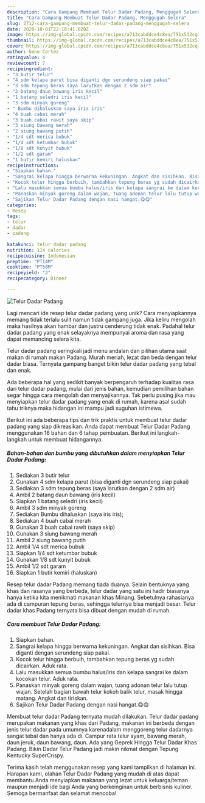 ```yaml
---
description: "Cara Gampang Membuat Telur Dadar Padang, Menggugah Selera"
title: "Cara Gampang Membuat Telur Dadar Padang, Menggugah Selera"
slug: 2712-cara-gampang-membuat-telur-dadar-padang-menggugah-selera
date: 2020-10-01T22:18:41.020Z
image: https://img-global.cpcdn.com/recipes/a713cabddce4c8ea/751x532cq70/telur-dadar-padang-foto-resep-utama.jpg
thumbnail: https://img-global.cpcdn.com/recipes/a713cabddce4c8ea/751x532cq70/telur-dadar-padang-foto-resep-utama.jpg
cover: https://img-global.cpcdn.com/recipes/a713cabddce4c8ea/751x532cq70/telur-dadar-padang-foto-resep-utama.jpg
author: Gene Cortez
ratingvalue: 4
reviewcount: 7
recipeingredient:
- "3 butir telur"
- "4 sdm kelapa parut bisa diganti dgn serundeng siap pakai"
- "3 sdm tepung beras saya larutkan dengan 2 sdm air"
- "2 batang daun bawang iris kecil"
- "1 batang seledri iris kecil"
- "3 sdm minyak goreng"
- " Bumbu dihaluskan saya iris iris"
- "4 buah cabai merah"
- "3 buah cabai rawit saya skip"
- "3 siung bawang merah"
- "2 siung bawang putih"
- "1/4 sdt merica bubuk"
- "1/4 sdt ketumbar bubuk"
- "1/8 sdt kunyit bubuk"
- "1/2 sdt garam"
- "1 butir kemiri haluskan"
recipeinstructions:
- "Siapkan bahan."
- "Sangrai kelapa hingga berwarna kekuningan. Angkat dan sisihkan. Bisa diganti dengan serundeng siap pakai."
- "Kocok telur hingga berbuih, tambahkan tepung beras yg sudah dicairkan. Aduk rata."
- "Lalu masukkan semua bumbu halus/iris dan kelapa sangrai ke dalam kocokan telur. Aduk rata."
- "Panaskan minyak goreng dalam wajan, tuang adonan telur lalu tutup wajan. Setelah bagian bawah telur kokoh balik telur, masak hingga matang. Angkat dan tiriskan."
- "Sajikan Telur Dadar Padang dengan nasi hangat.😋😋"
categories:
- Resep
tags:
- telur
- dadar
- padang

katakunci: telur dadar padang 
nutrition: 114 calories
recipecuisine: Indonesian
preptime: "PT14M"
cooktime: "PT58M"
recipeyield: "2"
recipecategory: Dinner

---
```



![Telur Dadar Padang](https://img-global.cpcdn.com/recipes/a713cabddce4c8ea/751x532cq70/telur-dadar-padang-foto-resep-utama.jpg)

Lagi mencari ide resep telur dadar padang yang unik? Cara menyiapkannya memang tidak terlalu sulit namun tidak gampang juga. Jika keliru mengolah maka hasilnya akan hambar dan justru cenderung tidak enak. Padahal telur dadar padang yang enak selayaknya mempunyai aroma dan rasa yang dapat memancing selera kita.

Telur dadar padang seringkali jadi menu andalan dan pilihan utama saat makan di rumah makan Padang. Murah meriah, lezat dan beda dengan telur dadar biasa. Ternyata gampang banget bikin telur dadar padang yang tebal dan enak.

Ada beberapa hal yang sedikit banyak berpengaruh terhadap kualitas rasa dari telur dadar padang, mulai dari jenis bahan, kemudian pemilihan bahan segar hingga cara mengolah dan menyajikannya. Tak perlu pusing jika mau menyiapkan telur dadar padang yang enak di rumah, karena asal sudah tahu triknya maka hidangan ini mampu jadi suguhan istimewa.


Berikut ini ada beberapa tips dan trik praktis untuk membuat telur dadar padang yang siap dikreasikan. Anda dapat membuat Telur Dadar Padang menggunakan 16 bahan dan 6 tahap pembuatan. Berikut ini langkah-langkah untuk membuat hidangannya.

<!--inarticleads1-->

##### Bahan-bahan dan bumbu yang dibutuhkan dalam menyiapkan Telur Dadar Padang:

1. Sediakan 3 butir telur
1. Gunakan 4 sdm kelapa parut (bisa diganti dgn serundeng siap pakai)
1. Sediakan 3 sdm tepung beras (saya larutkan dengan 2 sdm air)
1. Ambil 2 batang daun bawang (iris kecil)
1. Siapkan 1 batang seledri (iris kecil)
1. Ambil 3 sdm minyak goreng
1. Sediakan  Bumbu dihaluskan (saya iris iris);
1. Sediakan 4 buah cabai merah
1. Gunakan 3 buah cabai rawit (saya skip)
1. Gunakan 3 siung bawang merah
1. Ambil 2 siung bawang putih
1. Ambil 1/4 sdt merica bubuk
1. Siapkan 1/4 sdt ketumbar bubuk
1. Gunakan 1/8 sdt kunyit bubuk
1. Ambil 1/2 sdt garam
1. Siapkan 1 butir kemiri (haluskan)


Resep telur dadar Padang memang tiada duanya. Selain bentuknya yang khas dan rasanya yang berbeda, telur dadar yang satu ini hadir biasanya hanya ketika kita menikmati makanan khas Minang. Sebetulnya rahasianya ada di campuran tepung beras, sehingga telurnya bisa menjadi besar. Telur dadar khas Padang ternyata bisa dibuat dengan mudah di rumah. 

<!--inarticleads2-->

##### Cara membuat Telur Dadar Padang:

1. Siapkan bahan.
1. Sangrai kelapa hingga berwarna kekuningan. Angkat dan sisihkan. Bisa diganti dengan serundeng siap pakai.
1. Kocok telur hingga berbuih, tambahkan tepung beras yg sudah dicairkan. Aduk rata.
1. Lalu masukkan semua bumbu halus/iris dan kelapa sangrai ke dalam kocokan telur. Aduk rata.
1. Panaskan minyak goreng dalam wajan, tuang adonan telur lalu tutup wajan. Setelah bagian bawah telur kokoh balik telur, masak hingga matang. Angkat dan tiriskan.
1. Sajikan Telur Dadar Padang dengan nasi hangat.😋😋


Membuat telur dadar Padang ternyata mudah dilakukan. Telur dadar padang merupakan makanan yang khas dari Padang, makanan ini berbeda dengan jenis telur dadar pada umumnya karenadalam menggoreng telur dadarnya sangat tebal dan hanya ada di. Campur rata telur ayam, bawang merah, daun jeruk, daun bawang, daun. Ada yang Geprek Hingga Telur Dadar Khas Padang. Bikin Dadar Telur Padang jadi makin nikmat dengan Tepung Kentucky SuperCrispy. 

Terima kasih telah menggunakan resep yang kami tampilkan di halaman ini. Harapan kami, olahan Telur Dadar Padang yang mudah di atas dapat membantu Anda menyiapkan makanan yang lezat untuk keluarga/teman maupun menjadi ide bagi Anda yang berkeinginan untuk berbisnis kuliner. Semoga bermanfaat dan selamat mencoba!
